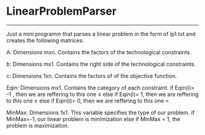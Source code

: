 # LinearProblemParser
---------------------------------------------------------------------------------------------
Just a mini programm that parses a linear problem in the form of lp1.txt and creates 
the following matrices:

Α: Dimensions mxn. Contains the factors of the technological constraints. 
 
b: Dimensions mx1. Contains the right side of the technological constraints.
 
c: Dimensions 1xn. Contains the factors of of the objective function.
 
Eqin: Dimensions mx1. Contains the category of each constraint. 
if Eqin(i)= –1  , then we are reffering to this one ≤
else if Eqin(i)= 1, then we are reffering to this one ≥ 
else if Eqin(i)= 0, then we are reffering to this one =                                                                                                                        

MinMax: Dimensions 1x1. This variable specifies the type of our problem. 
if MinMax=-1, our linear problem is minimization
else if MinMax = 1, the problem is maximization.

